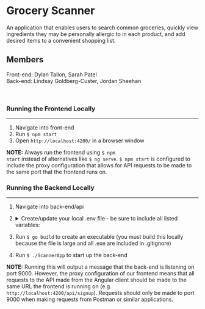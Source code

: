 # Grocery Scanner

An application that enables users to search common groceries, quickly view ingredients they may be personally allergic to in each product, and add desired items to a convenient shopping list.

## Members

Front-end: Dylan Tallon, Sarah Patel<br>
Back-end: Lindsay Goldberg-Custer, Jordan Sheehan<br>

<br/>

### Running the Frontend Locally

---

1.  Navigate into front-end
2.  Run <code>$ npm start</code>
3.  Open <code>http://localhost:4200/</code> in a browser window

**NOTE:** Always run the frontend using <code>$ npm start</code> instead of alternatives like <code>$ ng serve</code>. <code>$ npm start</code> is configured to include the proxy configuration that allows for API requests to be made to the same port that the frontend runs on.

### Running the Backend Locally

---

1.  Navigate into back-end/api
2.  <details>
    <summary>Create/update your local .env file - be sure to include all listed variables:</summary>

    > | name                  | value (do not wrap these in quotes)                                                                        |
    > | --------------------- | ---------------------------------------------------------------------------------------------------------- |
    > | `SECRET_KEY`          | use key generator to create your own                                                                       |
    > | `PORT`                | 9000                                                                                                       |
    > | `MAIL`                | cen3031groceryapp@gmail.com                                                                                |
    > | `PW`                  | hyvowpezafvisvws                                                                                           |
    > | `API_KEY`             | 3ZUwh4W1oWTjCsqkbe9Del7axRUyKG1XR4Y6KMUN                                                                   |
    > | `RECIPE_API_BASE_URL` | https://api.edamam.com/api/recipes/v2?type=public&app_id=fba7cec1&app_key=c25a3700d1ed1dd6026d19bc0939be30 |

    </details>

3.  Run <code>$ go build</code> to create an executable (you must build this locally because the file is large and all .exe are included in .gitignore)
4.  Run <code>$ ./ScannerApp</code> to start up the back-end

**NOTE:** Running this will output a message that the back-end is listening on port 9000. However, the proxy configuration of our frontend means that all requests to the API made from the Angular client should be made to the same URL the frontend is running on (e.g. <code>http://localhost:4200/api/signup</code>). Requests should only be made to port 9000 when making requests from Postman or similar applications.
